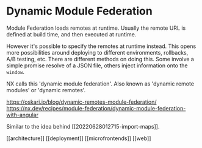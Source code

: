 # Dynamic Module Federation

Module Federation loads remotes at runtime. Usually the remote URL is defined at build time, and then executed at runtime.

However it's possible to specify the remotes at runtime instead. This opens more possibilities around deploying to different environments, rollbacks, A/B testing, etc. There are different methods on doing this. Some involve a simple promise resolve of a JSON file, others inject information onto the `window`.

NX calls this 'dynamic module federation'. Also known as 'dynamic remote modules' or 'dynamic remotes'.

https://oskari.io/blog/dynamic-remotes-module-federation/
https://nx.dev/recipes/module-federation/dynamic-module-federation-with-angular

Similar to the idea behind [[20220628012715-import-maps]].

[[architecture]]
[[deployment]]
[[microfrontends]]
[[web]]